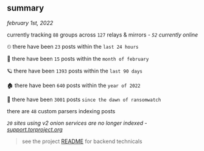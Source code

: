 
## summary
_february 1st, 2022_

currently tracking `88` groups across `127` relays & mirrors - _`52` currently online_

⏲ there have been `23` posts within the `last 24 hours`

🦈 there have been `15` posts within the `month of february`

🪐 there have been `1393` posts within the `last 90 days`

🏚 there have been `640` posts within the `year of 2022`

🦕 there have been `3001` posts `since the dawn of ransomwatch`

there are `48` custom parsers indexing posts

_`20` sites using v2 onion services are no longer indexed - [support.torproject.org](https://support.torproject.org/onionservices/v2-deprecation/)_

> see the project [README](https://github.com/thetanz/ransomwatch#ransomwatch--) for backend technicals
